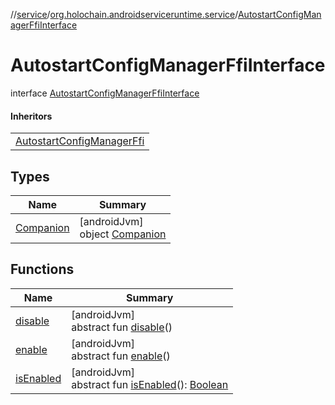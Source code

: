 //[service](../../../index.md)/[org.holochain.androidserviceruntime.service](../index.md)/[AutostartConfigManagerFfiInterface](index.md)

# AutostartConfigManagerFfiInterface

interface [AutostartConfigManagerFfiInterface](index.md)

#### Inheritors

| |
|---|
| [AutostartConfigManagerFfi](../-autostart-config-manager-ffi/index.md) |

## Types

| Name | Summary |
|---|---|
| [Companion](-companion/index.md) | [androidJvm]<br>object [Companion](-companion/index.md) |

## Functions

| Name | Summary |
|---|---|
| [disable](disable.md) | [androidJvm]<br>abstract fun [disable](disable.md)() |
| [enable](enable.md) | [androidJvm]<br>abstract fun [enable](enable.md)() |
| [isEnabled](is-enabled.md) | [androidJvm]<br>abstract fun [isEnabled](is-enabled.md)(): [Boolean](https://kotlinlang.org/api/core/kotlin-stdlib/kotlin/-boolean/index.html) |
